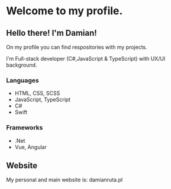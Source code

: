 # Welcome to my profile.
## Hello there! I'm Damian!

On my profile you can find respositories with my projects.

I'm Full-stack developer (C#,JavaScript & TypeScript) with UX/UI background.


### Languages

- HTML, CSS, SCSS
- JavaScript, TypeScript
- C#
- Swift

### Frameworks

- .Net
- Vue, Angular

## Website

My personal and main website is: damianruta.pl

<!-- ## Let's keep in touch ✍️

[<img align="left" alt="fedoszczak.ovh" width="22px" src="https://raw.githubusercontent.com/iconic/open-iconic/master/svg/globe.svg" />][website]
[<img align="left" alt="Jakub Fedoszczak | YouTube" width="22px" src="https://cdn.jsdelivr.net/npm/simple-icons@v3/icons/youtube.svg" />][youtube]
[<img align="left" alt="Jakub Fedoszczak | Facebook" width="22px" src="https://cdn.jsdelivr.net/npm/simple-icons@3.13.0/icons/facebook.svg" />][facebook]
[<img align="left" style="margin-bottom: 250px" alt="Jakub Fedoszczak | Instagram" width="22px" src="https://cdn.jsdelivr.net/npm/simple-icons@v3/icons/instagram.svg" />][instagram]
<br/> -->
